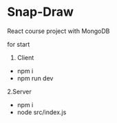 # Snap-Draw
 React course project with MongoDB

for start
1. Client 
- npm i 
- npm run dev

2.Server
- npm i
- node src/index.js